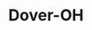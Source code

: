 ---
title: Dover-OH
slug: dover-oh
f_state:
- cms/state/ohio.md
f_locations:
- cms/payday-loan/cashland-9335.md
- cms/payday-loan/check-into-cash-12241.md
- cms/payday-loan/check-into-cash-of-ohio-13532.md
- cms/payday-loan/national-cash-advance-22555.md
- cms/payday-loan/national-cash-advance-22611.md
- cms/payday-loan/national-payroll-advance-22833.md
updated-on: '2024-05-30T13:41:28.615Z'
created-on: '2024-05-30T13:41:28.615Z'
published-on: '2024-05-30T13:54:32.469Z'
f_city: Dover
layout: '[city].html'
tags: city
---